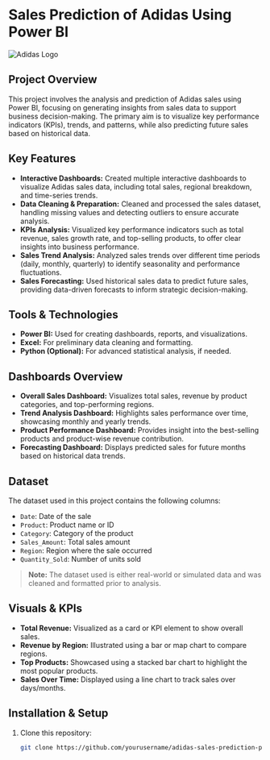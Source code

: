 # Sales Prediction of Adidas Using Power BI

![Adidas Logo](https://upload.wikimedia.org/wikipedia/commons/2/20/Adidas_Logo.svg)

## Project Overview
This project involves the analysis and prediction of Adidas sales using Power BI, focusing on generating insights from sales data to support business decision-making. The primary aim is to visualize key performance indicators (KPIs), trends, and patterns, while also predicting future sales based on historical data.

## Key Features
- **Interactive Dashboards:** Created multiple interactive dashboards to visualize Adidas sales data, including total sales, regional breakdown, and time-series trends.
- **Data Cleaning & Preparation:** Cleaned and processed the sales dataset, handling missing values and detecting outliers to ensure accurate analysis.
- **KPIs Analysis:** Visualized key performance indicators such as total revenue, sales growth rate, and top-selling products, to offer clear insights into business performance.
- **Sales Trend Analysis:** Analyzed sales trends over different time periods (daily, monthly, quarterly) to identify seasonality and performance fluctuations.
- **Sales Forecasting:** Used historical sales data to predict future sales, providing data-driven forecasts to inform strategic decision-making.

## Tools & Technologies
- **Power BI:** Used for creating dashboards, reports, and visualizations.
- **Excel:** For preliminary data cleaning and formatting.
- **Python (Optional):** For advanced statistical analysis, if needed.
  
## Dashboards Overview
- **Overall Sales Dashboard:** Visualizes total sales, revenue by product categories, and top-performing regions.
- **Trend Analysis Dashboard:** Highlights sales performance over time, showcasing monthly and yearly trends.
- **Product Performance Dashboard:** Provides insight into the best-selling products and product-wise revenue contribution.
- **Forecasting Dashboard:** Displays predicted sales for future months based on historical data trends.

## Dataset
The dataset used in this project contains the following columns:
- `Date`: Date of the sale
- `Product`: Product name or ID
- `Category`: Category of the product
- `Sales_Amount`: Total sales amount
- `Region`: Region where the sale occurred
- `Quantity_Sold`: Number of units sold

> **Note:** The dataset used is either real-world or simulated data and was cleaned and formatted prior to analysis.

## Visuals & KPIs
- **Total Revenue:** Visualized as a card or KPI element to show overall sales.
- **Revenue by Region:** Illustrated using a bar or map chart to compare regions.
- **Top Products:** Showcased using a stacked bar chart to highlight the most popular products.
- **Sales Over Time:** Displayed using a line chart to track sales over days/months.

## Installation & Setup
1. Clone this repository:
   ```bash
   git clone https://github.com/yourusername/adidas-sales-prediction-powerbi.git
